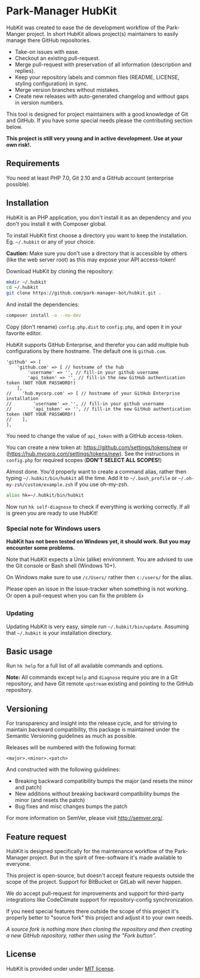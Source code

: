 Park-Manager HubKit
===================

HubKit was created to ease the de development workflow of the Park-Manger project.
In short HubKit allows project(s) maintainers to easily manage there GitHub repositories.

* Take-on issues with ease.
* Checkout an existing pull-request.
* Merge pull-request with preservation of all information (description and replies).
* Keep your repository labels and common files (README, LICENSE, styling configuration)
  in sync.
* Merge version branches without mistakes.
* Create new releases with auto-generated changelog and without gaps in version numbers.

This tool is designed for project maintainers with a good knowledge of Git and GitHub.
If you have some special needs please the contributing section below.

**This project is still very young and in active development. Use at your own risk!.**

Requirements
------------

You need at least PHP 7.0, Git 2.10 and a GitHub account (enterprise possible).

Installation
------------

HubKit is an PHP application, you don't install it as an dependency
and you don't you install it with Composer global.

To install HubKit first choose a directory you want to keep the installation.
Eg. `~/.hubkit` or any of your choice.

**Caution:** Make sure you don't use a directory that is accessible by
others (like the web server root) as this may expose your API access-token!

Download HubKit by cloning the repository:

```bash
mkdir ~/.hubkit
cd ~/.hubkit
git clone https://github.com/park-manager-bot/hubkit.git .
```

And install the dependencies:

```bash
composer install -o --no-dev
```

Copy (don't rename) `config.php.dist` to `config.php`, and open it in your
favorite editor.

HubKit supports GitHub Enterprise, and therefor you can add multiple
hub configurations by there hostname. The default one is `github.com`.

```
'github' => [
    'github.com' => [ // hostname of the hub
        'username' => '', // fill-in your github username
        'api_token' => '', // fill-in the new GitHub authentication token (NOT YOUR PASSWORD!)
    ],
//    'hub.mycorp.com' => [ // hostname of your GitHub Enterprise installation
//        'username' => '', // fill-in your github username
//        'api_token' => '', // fill-in the new GitHub authentication token (NOT YOUR PASSWORD!)
//    ],
],
```

You need to change the value of `api_token` with a GitHub access-token.

You can create a new token at: https://github.com/settings/tokens/new or (https://hub.mycorp.com/settings/tokens/new).
See the instructions in `config.php` for required scopes (**DON'T SELECT ALL SCOPES!**)   

Almost done. You'd properly want to create a command alias, rather then typing
`~/.hubkit/bin/hubkit` all the time. Add it to `~/.bash_profile` or 
`~/.oh-my-zsh/custom/example.zsh` if you use oh-my-zsh.

```bash
alias hk=~/.hubkit/bin/hubkit
```

Now run `hk self-diagnose` to check if everything is working correctly.
If all is green you are ready to use HubKit!

### Special note for Windows users

**HubKit has not been tested on Windows yet, it should work.
But you may encounter some problems.**

Note that HubKit expects a Unix (alike) environment.
You are advised to use the Git console or Bash shell (Windows 10+).

On Windows make sure to use `/c/Users/` rather then `c:/users/` for the alias.

Please open an issue in the issue-tracker when something is not working.
Or open a pull-request when you can fix the problem :+1:

### Updating

Updating HubKit is very easy, simple run `~/.hubkit/bin/update`.
Assuming that `~/.hubkit` is your installation directory.

Basic usage
-----------

Run `hk help` for a full list of all available commands and options.

**Note:** All commands except `help` and `diagnose` require you are in a Git repository,
and have Git remote `upstream` existing and pointing to the GitHub repository.

Versioning
----------

For transparency and insight into the release cycle, and for striving
to maintain backward compatibility, this package is maintained under
the Semantic Versioning guidelines as much as possible.

Releases will be numbered with the following format:

`<major>.<minor>.<patch>`

And constructed with the following guidelines:

* Breaking backward compatibility bumps the major (and resets the minor and patch)
* New additions without breaking backward compatibility bumps the minor (and resets the patch)
* Bug fixes and misc changes bumps the patch

For more information on SemVer, please visit <http://semver.org/>.

Feature request
---------------

HubKit is designed specifically for the maintenance workflow of the Park-Manager project.
But in the spirit of free-software it's made available to everyone.

This project is open-source, but doesn't accept feature requests
outside the scope of the project. Support for BitBucket or GitLab will never happen. 

We do accept pull-request for improvements and support for third-party
integrations like CodeClimate support for repository-config synchronization.

If you need special features there outside the scope of this project
it's properly better to "source fork" this project and adjust it to 
your own needs.

*A source fork is nothing more then cloning the repository and then
creating a new GitHub repository, rather then using the "Fork button".*

License
-------

HubKit is provided under under [MIT license](LICENSE).
